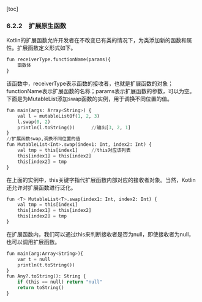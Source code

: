 [toc]

### 6.2.2　扩展原生函数

Kotlin的扩展函数允许开发者在不改变已有类的情况下，为类添加新的函数和属性。扩展函数定义形式如下。

```python
fun receiverType.functionName(params){
    函数体
}
```

该函数中，receiverType表示函数的接收者，也就是扩展函数的对象；functionName表示扩展函数的名称；params表示扩展函数的参数，可以为空。下面是为MutableList<Int>添加swap函数的实例，用于调换不同位置的值。

```python
fun main(args: Array<String>) {
    val l = mutableListOf(1, 2, 3)
    l.swap(0, 2)
    println(l.toString())      //输出[3, 2, 1]
}
//扩展函数swap,调换不同位置的值
fun MutableList<Int>.swap(index1: Int, index2: Int) {
    val tmp = this[index1]     //this对应该列表
    this[index1] = this[index2]
    this[index2] = tmp
}
```

在上面的实例中，this关键字指代扩展函数内部对应的接收者对象。当然，Kotlin还允许对扩展函数进行泛化。

```python
fun <T> MutableList<T>.swap(index1: Int, index2: Int) {
    val tmp = this[index1] 
    this[index1] = this[index2]
    this[index2] = tmp
}
```

在扩展函数内，我们可以通过this来判断接收者是否为null，即使接收者为null，也可以调用扩展函数。

```python
fun main(arg:Array<String>){
    var t = null
    println(t.toString())
}
fun Any?.toString(): String {
    if (this == null) return "null"
    return toString()
}
```

